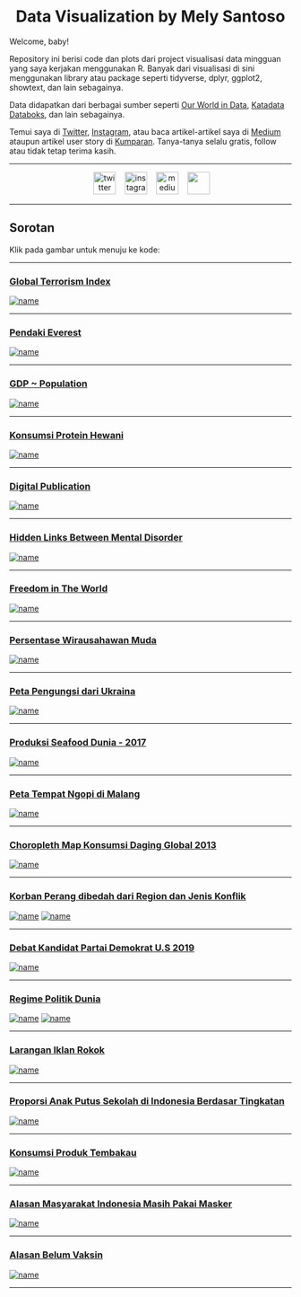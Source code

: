 <h1 style="font-weight: bold;" align = "center">
 &nbsp;Data Visualization by Mely Santoso&nbsp;</h1>

Welcome, baby! 

Repository ini berisi code dan plots dari project visualisasi data mingguan yang saya kerjakan menggunakan R. Banyak dari visualisasi di sini menggunakan library atau package seperti tidyverse, dplyr, ggplot2, showtext, dan lain sebagainya. 

Data didapatkan dari berbagai sumber seperti [Our World in Data](https://ourworldindata.org/), [Katadata Databoks](https://databoks.katadata.co.id/), dan lain sebagainya. 

Temui saya di [Twitter](https://twitter.com/melysantoso_), [Instagram](https://www.instagram.com/melysantoso/), atau baca artikel-artikel saya di [Medium](https://medium.com/@bukakurung) ataupun artikel user story di [Kumparan](https://kumparan.com/melysantoso). Tanya-tanya selalu gratis, follow atau tidak tetap terima kasih. 

***
<div align="center">

&nbsp;&nbsp;&nbsp;
<a href="https://twitter.com/melysantoso_"><img border="0" alt="twitter" src="https://github.com/gauravghongde/social-icons/blob/master/SVG/Black/Twitter_black.svg" width="40" height="40"></a>&nbsp;&nbsp;&nbsp;
<a href="https://instagram.com/melysantoso"><img border="0" alt="instagram" src="https://github.com/gauravghongde/social-icons/blob/master/SVG/Black/Instagram_black.svg" width="40" height="40"></a>&nbsp;&nbsp;&nbsp;
<a href="https://medium.com/@bukakurung"><img border="0" alt="medium" src="https://github.com/gauravghongde/social-icons/blob/master/SVG/Black/Medium_black.svg" width="40" height="40"></a>&nbsp;&nbsp;&nbsp;
<a href="https://www.facebook.com/melysantoso/"><img border="0" src="https://github.com/gauravghongde/social-icons/blob/master/SVG/Black/Facebook_black.svg" width="40" height="40"></a>&nbsp;&nbsp;&nbsp;

</div>

***

## Sorotan 

Klik pada gambar untuk menuju ke kode: <br>

***
### [Global Terrorism Index](https://github.com/melysantoso/datagravis/tree/master/global-terrorism-index)
[![name](https://github.com/melysantoso/datagravis/blob/master/global-terrorism-index/global-terrorism-index%20(2).jpg)](https://github.com/melysantoso/datagravis/tree/master/global-terrorism-index)
***
### [Pendaki Everest](https://github.com/melysantoso/datagravis/tree/master/everest-viz)
[![name](https://github.com/melysantoso/datagravis/blob/master/everest-viz/mt-everest-9.png)](https://github.com/melysantoso/datagravis/tree/master/everest-viz)
***
### [GDP ~ Population](https://github.com/melysantoso/datagravis/tree/master/population-gdp)
[![name](https://github.com/melysantoso/datagravis/blob/master/population-gdp/population-gdp.png)](https://github.com/melysantoso/datagravis/tree/master/population-gdp)
***
### [Konsumsi Protein Hewani](https://github.com/melysantoso/datagravis/tree/master/animal-protein-consumption)
[![name](https://github.com/melysantoso/datagravis/blob/master/animal-protein-consumption/animal-protein-1.png)](https://github.com/melysantoso/datagravis/tree/master/animal-protein-consumption)
***
### [Digital Publication](https://github.com/melysantoso/datagravis/tree/master/news-orgs)
[![name](https://github.com/melysantoso/datagravis/blob/master/news-orgs/news.png)](https://github.com/melysantoso/datagravis/tree/master/news-orgs)
***
### [Hidden Links Between Mental Disorder](https://github.com/melysantoso/datagravis/tree/master/hidden-link-mental-disorder)
[![name](https://github.com/melysantoso/datagravis/blob/master/hidden-link-mental-disorder/hidden-link-mentdis1.png)](https://github.com/melysantoso/datagravis/tree/master/hidden-link-mental-disorder)
***
### [Freedom in The World](https://github.com/melysantoso/datagravis/tree/master/freedom)
[![name](https://github.com/melysantoso/datagravis/blob/master/freedom/freedom-5.png)](https://github.com/melysantoso/datagravis/tree/master/freedom)
***
### [Persentase Wirausahawan Muda](https://github.com/melysantoso/datagravis/tree/master/wirausahawan-muda)
[![name](https://github.com/melysantoso/datagravis/blob/master/wirausahawan-muda/self-employed-young.png)](https://github.com/melysantoso/datagravis/tree/master/wirausahawan-muda)
***
### [Peta Pengungsi dari Ukraina](https://github.com/melysantoso/datagravis/tree/master/pengungsi-ukraina)
[![name](https://github.com/melysantoso/datagravis/blob/master/pengungsi-ukraina/ukrain_refugees_06032022-10-32.png)](https://github.com/melysantoso/datagravis/tree/master/pengungsi-ukraina)
***
### [Produksi Seafood Dunia - 2017](https://github.com/melysantoso/datagravis/tree/master/fish-overfishing)
[![name](https://github.com/melysantoso/datagravis/blob/master/fish-overfishing/bar-chart-10.png)](https://github.com/melysantoso/datagravis/tree/master/fish-overfishing)
***
### [Peta Tempat Ngopi di Malang](https://github.com/melysantoso/datagravis/tree/master/map-ngopi-malang)
[![name](https://github.com/melysantoso/datagravis/blob/master/map-ngopi-malang/malang_map20220127_091115.png)](https://github.com/melysantoso/datagravis/tree/master/map-ngopi-malang)
***
### [Choropleth Map Konsumsi Daging Global 2013](https://github.com/melysantoso/datagravis/tree/master/daging-2013)
[![name](https://github.com/melysantoso/datagravis/blob/master/daging-2013/2013-konsumsi-daging.jpg)](https://github.com/melysantoso/datagravis/tree/master/daging-2013)
***
### [Korban Perang dibedah dari Region dan Jenis Konflik](https://github.com/melysantoso/datagravis/tree/master/korban-perang)
[![name](https://github.com/melysantoso/datagravis/blob/master/korban-perang/long-bar-war.png)](https://github.com/melysantoso/datagravis/tree/master/korban-perang)
[![name](https://github.com/melysantoso/datagravis/blob/master/korban-perang/alluvium-war-type.png)](https://github.com/melysantoso/datagravis/tree/master/korban-perang)
***
### [Debat Kandidat Partai Demokrat U.S 2019](https://github.com/melysantoso/datagravis/tree/master/debat-democrat19) 
[![name](https://github.com/melysantoso/datagravis/blob/master/debat-democrat19/debat-demokrat-2019.png)](https://github.com/melysantoso/datagravis/tree/master/debat-democrat19)
***
### [Regime Politik Dunia](https://github.com/melysantoso/datagravis/tree/master/world-regime)
[![name](https://github.com/melysantoso/datagravis/blob/master/world-regime/percentage-regime-stack.png)](https://github.com/melysantoso/datagravis/tree/master/world-regime)
[![name](https://github.com/melysantoso/datagravis/blob/master/world-regime/area-stack-regime.png)](https://github.com/melysantoso/datagravis/tree/master/world-regime)
***
### [Larangan Iklan Rokok](https://github.com/melysantoso/datagravis/tree/master/mapsmoke)
[![name](https://github.com/melysantoso/datagravis/blob/master/mapsmoke/map-iklan-rokok.png)](https://github.com/melysantoso/datagravis/tree/master/mapsmoke)
***
### [Proporsi Anak Putus Sekolah di Indonesia Berdasar Tingkatan](https://github.com/melysantoso/datagravis/tree/master/putus-sekolah)
[![name](https://github.com/melysantoso/datagravis/blob/master/putus-sekolah/putus-sekolah-id.png)](https://github.com/melysantoso/datagravis/tree/master/putus-sekolah)
***
### [Konsumsi Produk Tembakau](https://github.com/melysantoso/datagravis/tree/master/tobaco-consumption)
[![name](https://github.com/melysantoso/datagravis/blob/master/tobaco-consumption/smoking-tob.png)](https://github.com/melysantoso/datagravis/tree/master/tobaco-consumption)
***
### [Alasan Masyarakat Indonesia Masih Pakai Masker](https://github.com/melysantoso/datagravis/tree/master/alasan-masih-pakai-masker)
[![name](https://github.com/melysantoso/datagravis/blob/master/alasan-masih-pakai-masker/alasan_masker_1.png)](https://github.com/melysantoso/datagravis/tree/master/alasan-masih-pakai-masker)
***
### [Alasan Belum Vaksin](https://github.com/melysantoso/datagravis/tree/master/belum%20vaksin)
[![name](https://github.com/melysantoso/datagravis/blob/master/belum%20vaksin/alasan-belum-vaksin.png)](https://github.com/melysantoso/datagravis/tree/master/belum%20vaksin) 
***